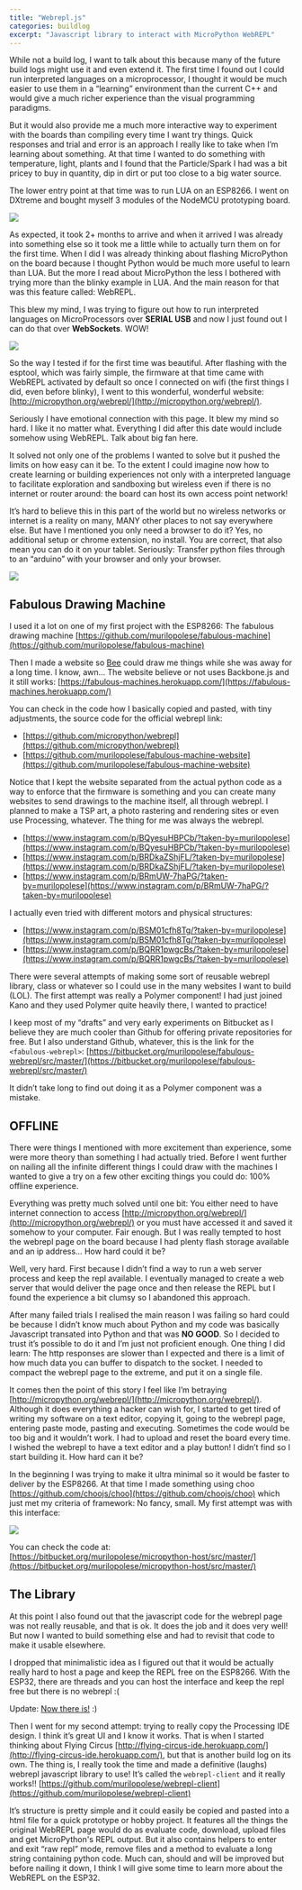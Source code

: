 ```yaml
---
title: "Webrepl.js"
categories: buildlog
excerpt: "Javascript library to interact with MicroPython WebREPL"
---
```


While not a build log, I want to talk about this because many of the future build logs might use it and even extend it. The first time I found out I could run interpreted languages on a microprocessor, I thought it would be much easier to use them in a “learning” environment than the current C++ and would give a much richer experience than the visual programming paradigms.

But it would also provide me a much more interactive way to experiment with the boards than compiling every time I want try things. Quick responses and trial and error is an approach I really like to take when I’m learning about something. At that time I wanted to do something with temperature, light, plants and I found that the Particle/Spark I had was a bit pricey to buy in quantity, dip in dirt or put too close to a big water source.

The lower entry point at that time was to run LUA on an ESP8266. I went on DXtreme and bought myself 3 modules of the NodeMCU prototyping board.

![](/buildlogs/nodemcu_yellow.jpg)

As expected, it took 2+ months to arrive and when it arrived I was already into something else so it took me a little while to actually turn them on for the first time. When I did I was already thinking about flashing MicroPython on the board because I thought Python would be much more useful to learn than LUA. But the more I read about MicroPython the less I bothered with trying more than the blinky example in LUA. And the main reason for that was this feature called: WebREPL.

This blew my mind, I was trying to figure out how to run interpreted languages on MicroProcessors over **SERIAL USB** and now I just found out I can do that over **WebSockets**. WOW!

![](/buildlogs/mindblown.gif)

So the way I tested if for the first time was beautiful. After flashing with the esptool, which was fairly simple, the firmware at that time came with WebREPL activated by default so once I connected on wifi (the first things I did, even before blinky), I went to this wonderful, wonderful website: [http://micropython.org/webrepl/](http://micropython.org/webrepl/).

Seriously I have emotional connection with this page. It blew my mind so hard. I like it no matter what. Everything I did after this date would include somehow using WebREPL. Talk about big fan here.

It solved not only one of the problems I wanted to solve but it pushed the limits on how easy can it be. To the extent I could imagine now how to create learning or building experiences not only with a interpreted language to facilitate exploration and sandboxing but wireless even if there is no internet or router around: the board can host its own access point network!

It’s hard to believe this in this part of the world but no wireless networks or internet is a reality on many, MANY other places to not say everywhere else. But have I mentioned you only need a browser to do it? Yes, no additional setup or chrome extension, no install. You are correct, that also mean you can do it on your tablet. Seriously: Transfer python files through to an “arduino” with your browser and only your browser.

![](/buildlogs/mindblown.gif)

## Fabulous Drawing Machine

I used it a lot on one of my first project with the ESP8266: The fabulous drawing machine [https://github.com/murilopolese/fabulous-machine](https://github.com/murilopolese/fabulous-machine)

Then I made a website so [Bee](https://beegrandinetti.com) could draw me things while she was away for a long time. I know, awn… The website believe or not uses Backbone.js and it still works: [https://fabulous-machines.herokuapp.com/](https://fabulous-machines.herokuapp.com/)

You can check in the code how I basically copied and pasted, with tiny adjustments, the source code for the official webrepl link:

- [https://github.com/micropython/webrepl](https://github.com/micropython/webrepl)
- [https://github.com/murilopolese/fabulous-machine-website](https://github.com/murilopolese/fabulous-machine-website)

Notice that I kept the website separated from the actual python code as a way to enforce that the firmware is something and you can create many websites to send drawings to the machine itself, all through webrepl. I planned to make a TSP art, a photo rastering and rendering sites or even use Processing, whatever. The thing for me was always the webrepl.

- [https://www.instagram.com/p/BQyesuHBPCb/?taken-by=murilopolese](https://www.instagram.com/p/BQyesuHBPCb/?taken-by=murilopolese)
- [https://www.instagram.com/p/BRDkaZShjFL/?taken-by=murilopolese](https://www.instagram.com/p/BRDkaZShjFL/?taken-by=murilopolese)
- [https://www.instagram.com/p/BRmUW-7haPG/?taken-by=murilopolese](https://www.instagram.com/p/BRmUW-7haPG/?taken-by=murilopolese)

I actually even tried with different motors and physical structures:

- [https://www.instagram.com/p/BSM01cfh8Tg/?taken-by=murilopolese](https://www.instagram.com/p/BSM01cfh8Tg/?taken-by=murilopolese)
- [https://www.instagram.com/p/BQRR1pwgcBs/?taken-by=murilopolese](https://www.instagram.com/p/BQRR1pwgcBs/?taken-by=murilopolese)

There were several attempts of making some sort of reusable webrepl library, class or whatever so I could use in the many websites I want to build (LOL). The first attempt was really a Polymer component! I had just joined Kano and they used Polymer quite heavily there, I wanted to practice!

I keep most of my “drafts” and very early experiments on Bitbucket as I believe they are much cooler than Github for offering private repositories for free. But I also understand Github, whatever, this is the link for the `<fabulous-webrepl>`: [https://bitbucket.org/murilopolese/fabulous-webrepl/src/master/](https://bitbucket.org/murilopolese/fabulous-webrepl/src/master/)

It didn’t take long to find out doing it as a Polymer component was a mistake.

## OFFLINE

There were things I mentioned with more excitement than experience, some were more theory than something I had actually tried. Before I went further on nailing all the infinite different things I could draw with the machines I wanted to give a try on a few other exciting things you could do: 100% offline experience.

Everything was pretty much solved until one bit: You either need to have internet connection to access [http://micropython.org/webrepl/](http://micropython.org/webrepl/) or you must have accessed it and saved it somehow to your computer. Fair enough. But I was really tempted to host the webrepl page on the board because I had plenty flash storage available and an ip address… How hard could it be?

Well, very hard. First because I didn’t find a way to run a web server process and keep the repl available. I eventually managed to create a web server that would deliver the page once and then release the REPL but I found the experience a bit clumsy so I abandoned this approach.

After many failed trials I realised the main reason I was failing so hard could be because I didn’t know much about Python and my code was basically Javascript transated into Python and that was **NO GOOD**. So I decided to trust it’s possible to do it and I’m just not proficient enough. One thing I did learn: The http responses are slower than I expected and there is a limit of how much data you can buffer to dispatch to the socket. I needed to compact the webrepl page to the extreme, and put it on a single file.

It comes then the point of this story I feel like I’m betraying [http://micropython.org/webrepl/](http://micropython.org/webrepl/). Although it does everything a hacker can wish for, I started to get tired of writing my software on a text editor, copying it, going to the webrepl page, entering paste mode, pasting and executing. Sometimes the code would be too big and it wouldn’t work. I had to upload and reset the board every time. I wished the webrepl to have a text editor and a play button! I didn’t find so I start building it. How hard can it be?

In the beginning I was trying to make it ultra minimal so it would be faster to deliver by the ESP8266. At that time I made something using choo [https://github.com/choojs/choo](https://github.com/choojs/choo) which just met my criteria of framework: No fancy, small. My first attempt was with this interface:

![](/buildlogs/image1.png)

You can check the code at: [https://bitbucket.org/murilopolese/micropython-host/src/master/](https://bitbucket.org/murilopolese/micropython-host/src/master/)

## The Library

At this point I also found out that the javascript code for the webrepl page was not really reusable, and that is ok. It does the job and it does very well! But now I wanted to build something else and had to revisit that code to make it usable elsewhere.

I dropped that minimalistic idea as I figured out that it would be actually really hard to host a page and keep the REPL free on the ESP8266. With the ESP32, there are threads and you can host the interface and keep the repl free but there is no webrepl :(

Update: [Now there is!](http://murilopolese.com/buildlog/2018-09-webrepl-on-esp32.html) :)

Then I went for my second attempt: trying to really copy the Processing IDE design. I think it’s great UI and I know it works. That is when I started thinking about Flying Circus [http://flying-circus-ide.herokuapp.com/](http://flying-circus-ide.herokuapp.com/), but that is another build log on its own. The thing is, I really took the time and made a definitive (laughs) webrepl javascript library to use! It’s called the `webrepl-client` and it really works!! [https://github.com/murilopolese/webrepl-client](https://github.com/murilopolese/webrepl-client)

It’s structure is pretty simple and it could easily be copied and pasted into a html file for a quick prototype or hobby project. It features all the things the original WebREPL page would do as evaluate code, download, upload files and get MicroPython's REPL output. But it also contains helpers to enter and exit “raw repl” mode, remove files and a method to evaluate a long string containing python code. Much can, should and will be improved but before nailing it down, I think I will give some time to learn more about the WebREPL on the ESP32.
